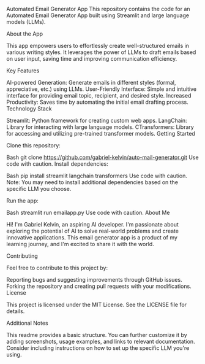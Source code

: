 Automated Email Generator App This repository contains the code for an Automated Email Generator App built using Streamlit and large language models (LLMs).

About the App

This app empowers users to effortlessly create well-structured emails in various writing styles. It leverages the power of LLMs to draft emails based on user input, saving time and improving communication efficiency.

Key Features

AI-powered Generation: Generate emails in different styles (formal, appreciative, etc.) using LLMs. User-Friendly Interface: Simple and intuitive interface for providing email topic, recipient, and desired style. Increased Productivity: Saves time by automating the initial email drafting process. Technology Stack

Streamlit: Python framework for creating custom web apps. LangChain: Library for interacting with large language models. CTransformers: Library for accessing and utilizing pre-trained transformer models. Getting Started

Clone this repository:

Bash git clone https://github.com/gabriel-kelvin/auto-mail-generator.git Use code with caution. Install dependencies:

Bash pip install streamlit langchain transformers Use code with caution. Note: You may need to install additional dependencies based on the specific LLM you choose.

Run the app:

Bash streamlit run emailapp.py Use code with caution. About Me

Hi! I'm Gabriel Kelvin, an aspiring AI developer. I'm passionate about exploring the potential of AI to solve real-world problems and create innovative applications. This email generator app is a product of my learning journey, and I'm excited to share it with the world.

Contributing

Feel free to contribute to this project by:

Reporting bugs and suggesting improvements through GitHub issues. Forking the repository and creating pull requests with your modifications. License

This project is licensed under the MIT License. See the LICENSE file for details.

Additional Notes

This readme provides a basic structure. You can further customize it by adding screenshots, usage examples, and links to relevant documentation. Consider including instructions on how to set up the specific LLM you're using.
